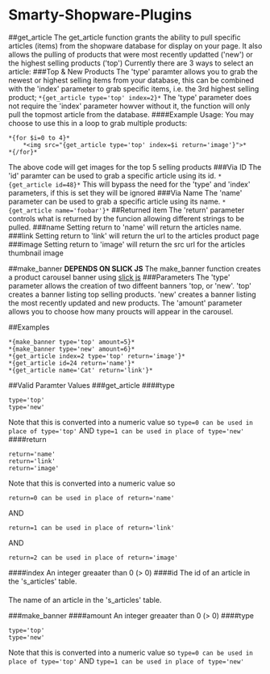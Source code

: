 # Smarty-Shopware-Plugins
##get_article
The get_article function grants the ability to pull specific articles (items) from the shopware database for display on your page. It also allows the pulling of products that were most recently updatted ('new') or the highest selling products ('top')
Currently there are 3 ways to select an article:
###Top & New Products
The 'type' paramter allows you to grab the newest or highest selling items from your database, this can be combined with the 'index' parameter to grab specific items, i.e. the 3rd highest selling product;
```*{get_article type='top' index=2}*```
The 'type' parameter does not require the 'index' parameter howver without it, the function will only pull the topmost article from the database.
####Example Usage:
You may choose to use this in a loop to grab multiple products:
```
*{for $i=0 to 4}*
    *<img src="{get_article type='top' index=$i return='image'}">*
*{/for}*
```
The above code will get images for the top 5 selling products
###Via ID
The 'id' paramter can be used to grab a specific article using its id.
```*{get_article id=48}*```
This will bypass the need for the 'type' and 'index' parameters, if this is set they will be ignored
###Via Name
The 'name' parameter can be used to grab a specific article using its name.
```*{get_article name='foobar'}*```
##Returned item
The 'return' parameter controls what is returned by the funcion allowing different strings to be pulled.
###name
Setting return to 'name' will return the articles name.
###link
Setting return to 'link' will return the url to the articles product page
###image
Setting return to 'image' will return the src url for the articles thumbnail image

##make_banner
**DEPENDS ON SLICK JS**
The make_banner function creates a product carousel banner using [slick js](http://kenwheeler.github.io/slick/)
###Parameters
The 'type' parameter allows the creation of two diffeent banners 'top, or 'new'. 'top' creates a banner listing top selling products. 'new' creates a banner listing the most recently updated and new products.
The 'amount' parameter allows you to choose how many proucts will appear in the carousel.

##Examples
```
*{make_banner type='top' amount=5}*
*{make_banner type='new' amount=6}*
*{get_article index=2 type='top' return='image'}*
*{get_article id=24 return='name'}*
*{get_article name='Cat' return='link'}*
```

##Valid Paramter Values
###get_article
####type
```
type='top'
type='new'
```
Note that this is converted into a numeric value so
```type=0 can be used in place of type='top'```
AND
```type=1 can be used in place of type='new'```
####return
```
return='name'
return='link'
return='image'
```
Note that this is converted into a numeric value so

```return=0 can be used in place of return='name'```

AND

```return=1 can be used in place of return='link'```

AND

```return=2 can be used in place of return='image'```

####index
An integer greaater than 0 (> 0)
####id
The id of an article in the 's_articles' table.
####
The name of an article in the 's_articles' table.

###make_banner
####amount
An integer greaater than 0 (> 0)
####type
```
type='top'
type='new'
```
Note that this is converted into a numeric value so
```type=0 can be used in place of type='top'```
AND
```type=1 can be used in place of type='new'```

